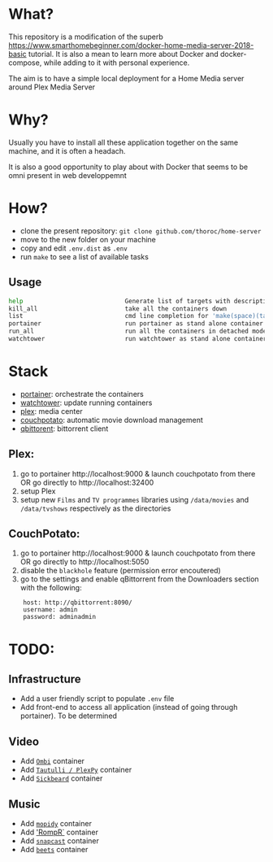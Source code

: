 # What?

This repository is a modification of the superb https://www.smarthomebeginner.com/docker-home-media-server-2018-basic tutorial. It is also a mean to learn more about Docker and docker-compose, while adding to it with personal experience.

The aim is to have a simple local deployment for a Home Media server around Plex Media Server

# Why?

Usually you have to install all these application together on the same machine, and it is often a headach. 

It is also a good opportunity to play about with Docker that seems to be omni present in web developpemnt

# How?

 * clone the present repository: ```git clone github.com/thoroc/home-server```
 * move to the new folder on your machine
 * copy and edit ```.env.dist``` as ```.env```
 * run ```make``` to see a list of available tasks

## Usage
``` bash
help                            Generate list of targets with descriptions
kill_all                        take all the containers down
list                            cmd line completion for 'make(space)(tab)'
portainer                       run portainer as stand alone container
run_all                         run all the containers in detached mode
watchtower                      run watchtower as stand alone container

```

# Stack

  * [portainer](https://www.portainer.io/): orchestrate the containers
  * [watchtower](https://github.com/v2tec/watchtower): update running containers 
  * [plex](https://www.plex.tv/): media center
  * [couchpotato](https://couchpota.to/): automatic movie download management
  * [qbittorent](https://www.qbittorrent.org/): bittorrent client

## Plex:

1. go to portainer http://localhost:9000 & launch couchpotato from there OR go directly to http://localhost:32400
2. setup Plex
3. setup new ```Films``` and ```TV programmes``` libraries using ```/data/movies``` and ```/data/tvshows``` respectively as the directories

## CouchPotato:

1. go to portainer http://localhost:9000 & launch couchpotato from there OR go directly to http://localhost:5050
2. disable the ```blackhole``` feature (permission error encoutered)
3. go to the settings and enable qBittorrent from the Downloaders section with the following:

```
    host: http://qbittorrent:8090/
    username: admin
    password: adminadmin
```

# TODO:

## Infrastructure
* Add a user friendly script to populate `.env` file
* Add front-end to access all application (instead of going through portainer). To be determined

## Video
* Add [`Ombi`](https://github.com/tidusjar/Ombi) container
* Add [`Tautulli / PlexPy`](https://github.com/Tautulli/Tautulli) container
* Add [`Sickbeard`](https://github.com/SickRage/SickRage) container

## Music
* Add [`mopidy`](https://github.com/mopidy/mopidy) container
* Add ['RompR`](https://github.com/fatg3erman/RompR) container
* Add [`snapcast`](https://github.com/badaix/snapcast) container
* Add [`beets`](https://github.com/beetbox/beets) container